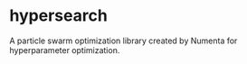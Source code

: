 hypersearch
===========

A particle swarm optimization library created by Numenta for hyperparameter optimization.
